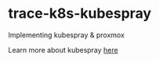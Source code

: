 # trace-k8s-kubespray
 Implementing kubespray & proxmox

Learn more about kubespray [here](https://github.com/kubernetes-sigs/kubespray/README.md)